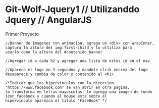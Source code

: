 # Git-Wolf-Jquery1 // Utilizanddo Jquery // AngularJS

Primer Proyecto

	//Banner de Imagenes con animacion, agrega un <div> con wrapInner, captura la altura del img:first-child y lo ultiliza para
	uzarlo como la altura del #contenido_banner
	
	//Agregar id a cada h2 y agregar una lista de estos id en el nav
	
	//Aparece el logo en 3 segundos y dandole clcik encima del logo desaparece y cambia de color y contenido al <h1>  
	
	/*Indicar que los hipervinculos con la direccion "https://www.facebook.com" se van abrir en otra pagina,
	lo transforma en letras mayusculas, le agrega una imagen de fondo icon_facebook y cuando el mouse esta sobre el 
	hipervinculo aparezca el titulo "FaceBook" */
